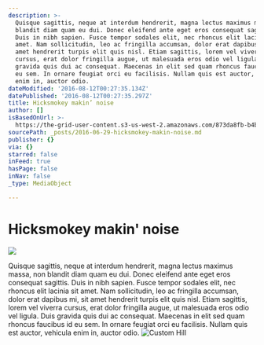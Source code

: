 ```yaml
---
description: >-
  Quisque sagittis, neque at interdum hendrerit, magna lectus maximus massa, non
  blandit diam quam eu dui. Donec eleifend ante eget eros consequat sagittis.
  Duis in nibh sapien. Fusce tempor sodales elit, nec rhoncus elit lacinia sit
  amet. Nam sollicitudin, leo ac fringilla accumsan, dolor erat dapibus mi, sit
  amet hendrerit turpis elit quis nisl. Etiam sagittis, lorem vel viverra
  cursus, erat dolor fringilla augue, ut malesuada eros odio vel ligula. Duis
  gravida quis dui ac consequat. Maecenas in elit sed quam rhoncus faucibus id
  eu sem. In ornare feugiat orci eu facilisis. Nullam quis est auctor, vehicula
  enim in, auctor odio.
dateModified: '2016-08-12T00:27:35.134Z'
datePublished: '2016-08-12T00:27:35.297Z'
title: Hicksmokey makin’ noise
author: []
isBasedOnUrl: >-
  https://the-grid-user-content.s3-us-west-2.amazonaws.com/873da8fb-b4b5-409c-843f-cff3fe482127.jpg
sourcePath: _posts/2016-06-29-hicksmokey-makin-noise.md
publisher: {}
via: {}
starred: false
inFeed: true
hasPage: false
inNav: false
_type: MediaObject

---
```

# Hicksmokey makin' noise
![](https://the-grid-user-content.s3-us-west-2.amazonaws.com/873da8fb-b4b5-409c-843f-cff3fe482127.jpg)

Quisque sagittis, neque at interdum hendrerit, magna lectus maximus massa, non blandit diam quam eu dui. Donec eleifend ante eget eros consequat sagittis. Duis in nibh sapien. Fusce tempor sodales elit, nec rhoncus elit lacinia sit amet. Nam sollicitudin, leo ac fringilla accumsan, dolor erat dapibus mi, sit amet hendrerit turpis elit quis nisl. Etiam sagittis, lorem vel viverra cursus, erat dolor fringilla augue, ut malesuada eros odio vel ligula. Duis gravida quis dui ac consequat. Maecenas in elit sed quam rhoncus faucibus id eu sem. In ornare feugiat orci eu facilisis. Nullam quis est auctor, vehicula enim in, auctor odio.
![Custom Hill](https://the-grid-user-content.s3-us-west-2.amazonaws.com/e5ac3f4c-e89c-4209-bd41-b42a3869cac2.jpg)